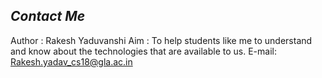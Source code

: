 ## _Contact Me_
Author : Rakesh Yaduvanshi
Aim : To help students like me to understand and know about the technologies that are available to us.
E-mail: Rakesh.yadav_cs18@gla.ac.in
